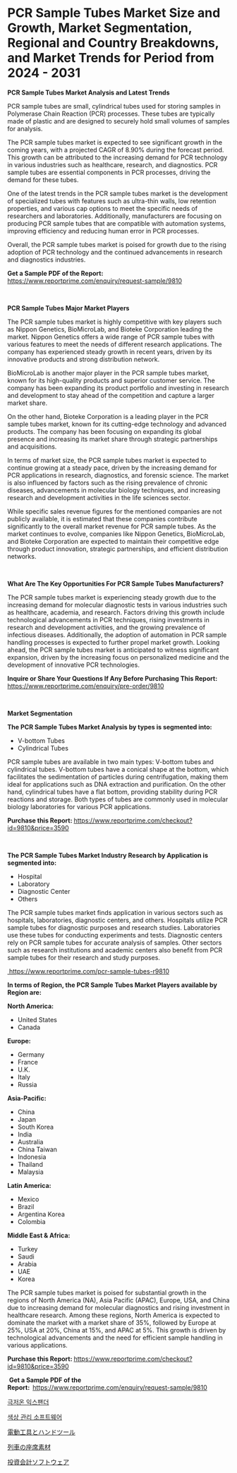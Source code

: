 <p><h1>PCR Sample Tubes Market Size and Growth, Market Segmentation, Regional and Country Breakdowns, and Market Trends for Period from 2024 -  2031</h1></p><p><strong>PCR Sample Tubes Market Analysis and Latest Trends</strong></p>
<p><p>PCR sample tubes are small, cylindrical tubes used for storing samples in Polymerase Chain Reaction (PCR) processes. These tubes are typically made of plastic and are designed to securely hold small volumes of samples for analysis.</p><p>The PCR sample tubes market is expected to see significant growth in the coming years, with a projected CAGR of 8.90% during the forecast period. This growth can be attributed to the increasing demand for PCR technology in various industries such as healthcare, research, and diagnostics. PCR sample tubes are essential components in PCR processes, driving the demand for these tubes.</p><p>One of the latest trends in the PCR sample tubes market is the development of specialized tubes with features such as ultra-thin walls, low retention properties, and various cap options to meet the specific needs of researchers and laboratories. Additionally, manufacturers are focusing on producing PCR sample tubes that are compatible with automation systems, improving efficiency and reducing human error in PCR processes.</p><p>Overall, the PCR sample tubes market is poised for growth due to the rising adoption of PCR technology and the continued advancements in research and diagnostics industries.</p></p>
<p><strong>Get a Sample PDF of the Report:&nbsp;</strong> <a href="https://www.reportprime.com/enquiry/request-sample/9810">https://www.reportprime.com/enquiry/request-sample/9810</a></p>
<p>&nbsp;</p>
<p><strong>PCR Sample Tubes Major Market Players</strong></p>
<p><p>The PCR sample tubes market is highly competitive with key players such as Nippon Genetics, BioMicroLab, and Bioteke Corporation leading the market. Nippon Genetics offers a wide range of PCR sample tubes with various features to meet the needs of different research applications. The company has experienced steady growth in recent years, driven by its innovative products and strong distribution network.</p><p>BioMicroLab is another major player in the PCR sample tubes market, known for its high-quality products and superior customer service. The company has been expanding its product portfolio and investing in research and development to stay ahead of the competition and capture a larger market share.</p><p>On the other hand, Bioteke Corporation is a leading player in the PCR sample tubes market, known for its cutting-edge technology and advanced products. The company has been focusing on expanding its global presence and increasing its market share through strategic partnerships and acquisitions.</p><p>In terms of market size, the PCR sample tubes market is expected to continue growing at a steady pace, driven by the increasing demand for PCR applications in research, diagnostics, and forensic science. The market is also influenced by factors such as the rising prevalence of chronic diseases, advancements in molecular biology techniques, and increasing research and development activities in the life sciences sector.</p><p>While specific sales revenue figures for the mentioned companies are not publicly available, it is estimated that these companies contribute significantly to the overall market revenue for PCR sample tubes. As the market continues to evolve, companies like Nippon Genetics, BioMicroLab, and Bioteke Corporation are expected to maintain their competitive edge through product innovation, strategic partnerships, and efficient distribution networks.</p></p>
<p>&nbsp;</p>
<p><strong>What Are The Key Opportunities For PCR Sample Tubes Manufacturers?</strong></p>
<p><p>The PCR sample tubes market is experiencing steady growth due to the increasing demand for molecular diagnostic tests in various industries such as healthcare, academia, and research. Factors driving this growth include technological advancements in PCR techniques, rising investments in research and development activities, and the growing prevalence of infectious diseases. Additionally, the adoption of automation in PCR sample handling processes is expected to further propel market growth. Looking ahead, the PCR sample tubes market is anticipated to witness significant expansion, driven by the increasing focus on personalized medicine and the development of innovative PCR technologies.</p></p>
<p><strong>Inquire or Share Your Questions If Any Before Purchasing This Report:</strong> <a href="https://www.reportprime.com/enquiry/pre-order/9810">https://www.reportprime.com/enquiry/pre-order/9810</a></p>
<p>&nbsp;</p>
<p><strong>Market Segmentation</strong></p>
<p><strong>The PCR Sample Tubes Market Analysis by types is segmented into:</strong></p>
<p><ul><li>V-bottom Tubes</li><li>Cylindrical Tubes</li></ul></p>
<p><p>PCR sample tubes are available in two main types: V-bottom tubes and cylindrical tubes. V-bottom tubes have a conical shape at the bottom, which facilitates the sedimentation of particles during centrifugation, making them ideal for applications such as DNA extraction and purification. On the other hand, cylindrical tubes have a flat bottom, providing stability during PCR reactions and storage. Both types of tubes are commonly used in molecular biology laboratories for various PCR applications.</p></p>
<p><strong>Purchase this Report:&nbsp;</strong><a href="https://www.reportprime.com/checkout?id=9810&price=3590">https://www.reportprime.com/checkout?id=9810&price=3590</a></p>
<p>&nbsp;</p>
<p><strong>The PCR Sample Tubes Market Industry Research by Application is segmented into:</strong></p>
<p><ul><li>Hospital</li><li>Laboratory</li><li>Diagnostic Center</li><li>Others</li></ul></p>
<p><p>The PCR sample tubes market finds application in various sectors such as hospitals, laboratories, diagnostic centers, and others. Hospitals utilize PCR sample tubes for diagnostic purposes and research studies. Laboratories use these tubes for conducting experiments and tests. Diagnostic centers rely on PCR sample tubes for accurate analysis of samples. Other sectors such as research institutions and academic centers also benefit from PCR sample tubes for their research and study purposes.</p></p>
<p><a href="https://www.reportprime.com/pcr-sample-tubes-r9810">&nbsp;https://www.reportprime.com/pcr-sample-tubes-r9810</a></p>
<p><strong>In terms of Region, the PCR Sample Tubes Market Players available by Region are:</strong></p>
<p>
    <p> <strong> North America: </strong>
        <ul>
            <li>United States</li>
            <li>Canada</li>
        </ul>
        </p> 
    <p> <strong> Europe: </strong>
        <ul>
            <li>Germany</li>
            <li>France</li>
            <li>U.K.</li>
            <li>Italy</li>
            <li>Russia</li>
        </ul>
        </p> 
    <p> <strong> Asia-Pacific: </strong>
        <ul>
            <li>China</li>
            <li>Japan</li>
            <li>South Korea</li>
            <li>India</li>
            <li>Australia</li>
            <li>China Taiwan</li>
            <li>Indonesia</li>
            <li>Thailand</li>
            <li>Malaysia</li>
        </ul>
        </p> 
    <p> <strong> Latin America: </strong>
        <ul>
            <li>Mexico</li>
            <li>Brazil</li>
            <li>Argentina Korea</li>
            <li>Colombia</li>
        </ul>
        </p> 
    <p> <strong> Middle East & Africa: </strong>
        <ul>
            <li>Turkey</li>
            <li>Saudi</li>
            <li>Arabia</li>
            <li>UAE</li>
            <li>Korea</li>
        </ul>
    </p>
    </p>
<p><p>The PCR sample tubes market is poised for substantial growth in the regions of North America (NA), Asia Pacific (APAC), Europe, USA, and China due to increasing demand for molecular diagnostics and rising investment in healthcare research. Among these regions, North America is expected to dominate the market with a market share of 35%, followed by Europe at 25%, USA at 20%, China at 15%, and APAC at 5%. This growth is driven by technological advancements and the need for efficient sample handling in various applications.</p></p>
<p><strong>Purchase this Report: </strong><a href="https://www.reportprime.com/checkout?id=9810&price=3590">https://www.reportprime.com/checkout?id=9810&price=3590</a></p>
<p>&nbsp;<strong>Get a Sample PDF of the Report:&nbsp;&nbsp;</strong><a href="https://www.reportprime.com/enquiry/request-sample/9810">https://www.reportprime.com/enquiry/request-sample/9810</a></p>
<p><strong></strong></p>
<p><p><a href="https://medium.com/@cezarymarciniak2022/%ED%81%AC%EB%A6%AC%EC%98%A4%EC%A0%9D%EC%8A%A4-%ED%8C%AC%EB%8D%94-%EC%8B%9C%EC%9E%A5-%EC%A1%B0%EB%A7%9D-%EC%8B%9C%EC%9E%A5-%EB%8F%99%ED%96%A5-%EC%84%B1%EC%9E%A5-2024%EB%85%84%EB%B6%80%ED%84%B0-2031%EB%85%84%EA%B9%8C%EC%A7%80-%EC%98%88%EC%B8%A1%EB%90%9C-%EA%B2%83-ccc50ccdb4cd">극저온 익스팬더</a></p><p><a href="https://medium.com/@bennyuigleyjks/%EC%83%89%EC%83%81-%EA%B4%80%EB%A6%AC-%EC%86%8C%ED%94%84%ED%8A%B8%EC%9B%A8%EC%96%B4-%EC%8B%9C%EC%9E%A5-%EC%A1%B0%EC%82%AC-%EB%B3%B4%EA%B3%A0%EC%84%9C-2024%EB%85%84%EB%B6%80%ED%84%B0-2031%EB%85%84%EA%B9%8C%EC%A7%80%EC%9D%98-%EC%97%AD%EC%82%AC%EC%99%80-%EC%98%88%EC%B8%A1-e114add873f8">색상 관리 소프트웨어</a></p><p><a href="https://medium.com/@chloekessler01/%E3%83%91%E3%83%AF%E3%83%BC-%E3%83%8F%E3%83%B3%E3%83%89%E3%83%84%E3%83%BC%E3%83%AB%E5%B8%82%E5%A0%B4%E8%A6%8F%E6%A8%A1%E3%81%AF-%E3%82%B0%E3%83%AD%E3%83%BC%E3%83%90%E3%83%AB%E7%94%A3%E6%A5%AD%E3%81%AB%E3%81%8A%E3%81%91%E3%82%8B%E6%9C%80%E9%81%A9%E3%81%AA%E3%83%9E%E3%83%BC%E3%82%B1%E3%83%86%E3%82%A3%E3%83%B3%E3%82%B0%E3%83%81%E3%83%A3%E3%83%8D%E3%83%AB%E3%82%92%E7%A4%BA%E3%81%97%E3%81%A6%E3%81%84%E3%81%BE%E3%81%99-673aca574ce2">電動工具とハンドツール</a></p><p><a href="https://github.com/SimeonBode1/Market-Research-Report-List-1/blob/main/565799878946.md">列車の座席素材</a></p><p><a href="https://medium.com/@munroco657/%E6%8A%95%E8%B3%87%E4%BC%9A%E8%A8%88%E3%82%BD%E3%83%95%E3%83%88%E3%82%A6%E3%82%A7%E3%82%A2%E3%81%AE%E5%B8%82%E5%A0%B4%E3%82%B7%E3%82%A7%E3%82%A2%E3%81%AE%E9%80%B2%E5%8C%96%E3%81%A8%E5%B8%82%E5%A0%B4%E6%88%90%E9%95%B7%E3%81%AE%E3%83%88%E3%83%AC%E3%83%B3%E3%83%89-2024%E5%B9%B4-2031%E5%B9%B4-705ca7cd5893">投資会計ソフトウェア</a></p></p>